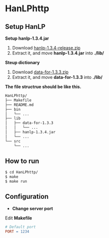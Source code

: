 # HanLPhttp



## Setup HanLP

**Setup hanlp-1.3.4.jar**

1. Download [hanlp-1.3.4-release.zip](https://github.com/hankcs/HanLP/releases/download/v1.3.4/hanlp-1.3.4-release.zip)
2. Extract it, and move **hanlp-1.3.4.jar** into **./lib/**

**Steup dictionary**

1. Download [data-for-1.3.3.zip](https://drive.google.com/open?id=0B1lvF8Hhw1uZTU5SZ29YbXJaUVk)
2. Extract it, and move **data-for-1.3.3** into **./lib/**

**The file structrue should be like this.**

```sh
HanLPhttp/
├── Makefile
├── README.md
├── bin
│   └── ...
├── lib
│   ├── data-for-1.3.3
│   │   └── ...
│   ├── hanlp-1.3.4.jar
│   └── ...
└── src
    └── ...
```



## How to run

```sh
$ cd HanLPhttp/
$ make
$ make run
```



## Configuration

- **Change server port**

Edit **Makefile**

```makefile
# Default port
PORT = 1234
```

